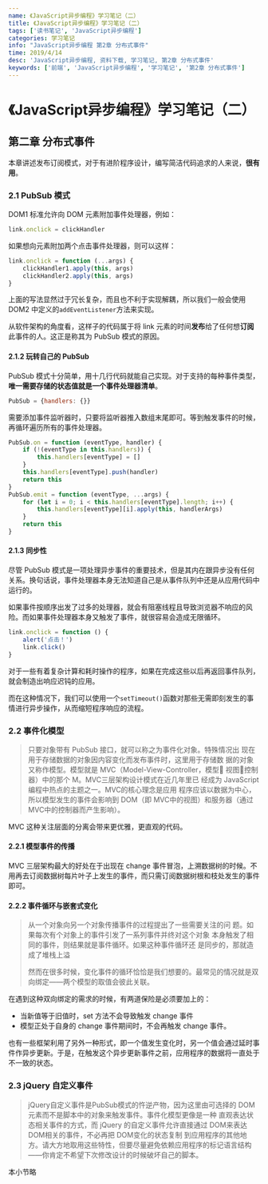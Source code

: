 ```yaml
---
name: 《JavaScript异步编程》学习笔记（二）
title: 《JavaScript异步编程》学习笔记（二）
tags: ['读书笔记', 'JavaScript异步编程']
categories: 学习笔记
info: "JavaScript异步编程 第2章 分布式事件"
time: 2019/4/14
desc: 'JavaScript异步编程, 资料下载, 学习笔记, 第2章 分布式事件'
keywords: ['前端', 'JavaScript异步编程', '学习笔记', '第2章 分布式事件']
---
```


# 《JavaScript异步编程》学习笔记（二）

## 第二章 分布式事件

本章讲述发布订阅模式，对于有进阶程序设计，编写简洁代码追求的人来说，**很有用**。

### 2.1 PubSub 模式

DOM1 标准允许向 DOM 元素附加事件处理器，例如：

```javascript
link.onclick = clickHandler
```

如果想向元素附加两个点击事件处理器，则可以这样：

```javascript
link.onclick = function (...args) {
    clickHandler1.apply(this, args)
    clickHandler2.apply(this, args)
}
```

上面的写法显然过于冗长复杂，而且也不利于实现解耦，所以我们一般会使用 DOM2 中定义的`addEventListener`方法来实现。

从软件架构的角度看，这样子的代码属于将 link 元素的时间**发布**给了任何想**订阅**此事件的人。这正是称其为 PubSub 模式的原因。

#### 2.1.2 玩转自己的 PubSub

PubSub 模式十分简单，用十几行代码就能自己实现。对于支持的每种事件类型，**唯一需要存储的状态值就是一个事件处理器清单**。

```javascript
PubSub = {handlers: {}}
```

需要添加事件监听器时，只要将监听器推入数组末尾即可。等到触发事件的时候，再循环遍历所有的事件处理器。

```javascript
PubSub.on = function (eventType, handler) {
    if (!(eventType in this.handlers)) {
        this.handlers[eventType] = []
    }
    this.handlers[eventType].push(handler)
    return this
}
PubSub.emit = function (eventType, ...args) {
    for (let i = 0; i < this.handlers[eventType].length; i++) {
        this.handlers[eventType][i].apply(this, handlerArgs)
    }
    return this
}
```

#### 2.1.3 同步性

尽管 PubSub 模式是一项处理异步事件的重要技术，但是其内在跟异步没有任何关系。换句话说，事件处理器本身无法知道自己是从事件队列中还是从应用代码中运行的。

如果事件按顺序出发了过多的处理器，就会有阻塞线程且导致浏览器不响应的风险。而如果事件处理器本身又触发了事件，就很容易会造成无限循环。

```javascript
link.onclick = function () {
    alert('点击！')
    link.click()
}
```

对于一些有着复杂计算和耗时操作的程序，如果在完成这些以后再返回事件队列，就会制造出响应迟钝的应用。

而在这种情况下，我们可以使用一个`setTimeout()`函数对那些无需即刻发生的事情进行异步操作，从而缩短程序响应的流程。

### 2.2 事件化模型

> 只要对象带有 PubSub 接口，就可以称之为事件化对象。特殊情况出 现在用于存储数据的对象因内容变化而发布事件时，这里用于存储数 据的对象又称作模型。模型就是 MVC（Model-View-Controller，模型 视图控制器）中的那个 M。MVC三层架构设计模式在近几年里已 经成为 JavaScript编程中热点的主题之一。MVC的核心理念是应用 程序应该以数据为中心，所以模型发生的事件会影响到 DOM（即 MVC中的视图）和服务器（通过 MVC中的控制器而产生影响）。 

MVC 这种关注层面的分离会带来更优雅，更直观的代码。

#### 2.2.1 模型事件的传播

MVC 三层架构最大的好处在于出现在 change 事件冒泡，上溯数据树的时候。不用再去订阅数据树每片叶子上发生的事件，而只需订阅数据树根和枝处发生的事件即可。

#### 2.2.2 事件循环与嵌套式变化

> 从一个对象向另一个对象传播事件的过程提出了一些需要关注的问 题。如果每次有个对象上的事件引发了一系列事件并终对这个对象 本身触发了相同的事件，则结果就是事件循环。如果这种事件循环还 是同步的，那就造成了堆栈上溢
>
> 然而在很多时候，变化事件的循环恰恰是我们想要的。最常见的情况就是双向绑定——两个模型的取值会彼此关联。

在遇到这种双向绑定的需求的时候，有两道保险是必须要加上的：

- 当新值等于旧值时，set 方法不会导致触发 change 事件
- 模型正处于自身的 change 事件期间时，不会再触发 change 事件。

也有一些框架利用了另外一种形式，即一个值发生变化时，另一个值会通过延时事件作异步更新。于是，在触发这个异步更新事件之前，应用程序的数据将一直处于不一致的状态。

### 2.3 jQuery 自定义事件

> jQuery自定义事件是PubSub模式的忤逆产物，因为这里由可选择的 DOM 元素而不是脚本中的对象来触发事件。事件化模型更像是一种 直观表达状态相关事件的方式，而 jQuery 的自定义事件允许直接通过 DOM来表达 DOM相关的事件，不必再把 DOM变化的状态复制 到应用程序的其他地方。请大方地取用这些特性，但要尽量避免依赖应用程序的标记语言结构——你肯定不希望下次修改设计的时候破坏自己的脚本。

本小节略

